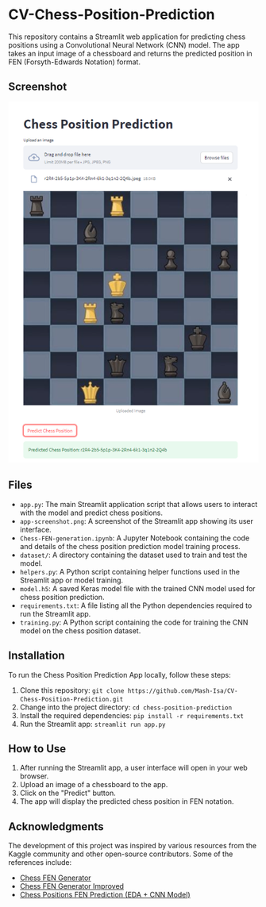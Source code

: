 # CV-Chess-Position-Prediction

This repository contains a Streamlit web application for predicting chess positions using a Convolutional Neural Network (CNN) model. The app takes an input image of a chessboard and returns the predicted position in FEN (Forsyth-Edwards Notation) format.

## Screenshot

![Chess Position Prediction App](app-screenshot.png)

## Files

- `app.py`: The main Streamlit application script that allows users to interact with the model and predict chess positions.
- `app-screenshot.png`: A screenshot of the Streamlit app showing its user interface.
- `Chess-FEN-generation.ipynb`: A Jupyter Notebook containing the code and details of the chess position prediction model training process.
- `dataset/`: A directory containing the dataset used to train and test the model.
- `helpers.py`: A Python script containing helper functions used in the Streamlit app or model training.
- `model.h5`: A saved Keras model file with the trained CNN model used for chess position prediction.
- `requirements.txt`: A file listing all the Python dependencies required to run the Streamlit app.
- `training.py`: A Python script containing the code for training the CNN model on the chess position dataset.

## Installation

To run the Chess Position Prediction App locally, follow these steps:

1. Clone this repository: `git clone https://github.com/Mash-Isa/CV-Chess-Position-Prediction.git`
2. Change into the project directory: `cd chess-position-prediction`
3. Install the required dependencies: `pip install -r requirements.txt`
4. Run the Streamlit app: `streamlit run app.py`

## How to Use

1. After running the Streamlit app, a user interface will open in your web browser.
2. Upload an image of a chessboard to the app.
3. Click on the "Predict" button.
4. The app will display the predicted chess position in FEN notation.

## Acknowledgments

The development of this project was inspired by various resources from the Kaggle community and other open-source contributors. Some of the references include:

- [Chess FEN Generator](https://www.kaggle.com/code/koryakinp/chess-fen-generator/notebook)
- [Chess FEN Generator Improved](https://www.kaggle.com/code/meditech101/chess-fen-generator-improved)
- [Chess Positions FEN Prediction (EDA + CNN Model)](https://www.kaggle.com/code/ibrahimsoboh/chess-positions-fen-prediction-eda-cnn-model)



